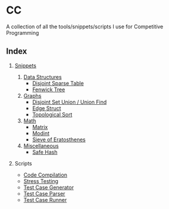 # CC
A collection of all the tools/snippets/scripts I use for Competitive Programming

Index
-----

1. [Snippets](https://github.com/rocka0/CC/tree/main/Snippets)
   1. [Data Structures](/Snippets/Data_Structures/)
      * [Disjoint Sparse Table](/Snippets/Data_Structures/disjointSparseTable.cpp)
      * [Fenwick Tree](/Snippets/Data_Structures/fenwickTree.cpp)
   2. [Graphs](/Snippets/Graph/)
      * [Disjoint Set Union / Union Find](/Snippets/Graph/dsu.cpp)
      * [Edge Struct](/Snippets/Graph/edge.cpp)
      * [Topological Sort](/Snippets/Graph/topSort.cpp)
   3. [Math](/Snippets/Math/)
      * [Matrix](/Snippets/Math/matrix.cpp)
      * [Modint](/Snippets/Math/modint.cpp)
      * [Sieve of Eratosthenes](/Snippets/Math/sieve.cpp)
   4. [Miscellaneous](/Snippets/Misc/)
      * [Safe Hash](/Snippets/Misc/safe_hash.cpp)

2. Scripts
   * [Code Compilation](/Scripts/compile)
   * [Stress Testing](/Scripts/stress_test) 
   * [Test Case Generator](/Scripts/gen)
   * [Test Case Parser](/Scripts/parse)
   * [Test Case Runner](/Scripts/run)
